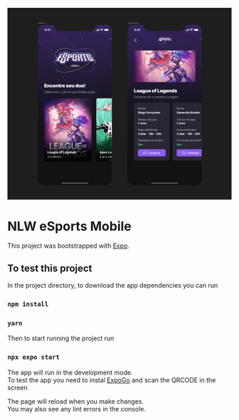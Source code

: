 ![App Cover](./src/assets/cover.jpg)

# NLW eSports Mobile

This project was bootstrapped with [Expo](https://expo.dev/).

## To test this project

In the project directory, to download the app dependencies you can run

### `npm install`

### `yarn`

Then to start running the project run

### `npx expo start`

The app will run in the development mode.\
To test the app you need to instal [ExpoGo](https://apps.apple.com/us/app/expo-go/id982107779) and scan the QRCODE in the screen

The page will reload when you make changes.\
You may also see any lint errors in the console.